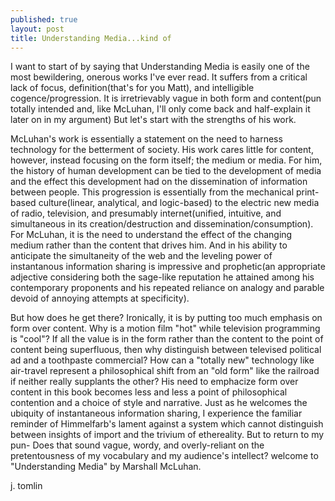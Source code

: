 ```yaml
---
published: true
layout: post
title: Understanding Media...kind of
---
```


I want to start of by saying that Understanding Media is easily one of the most bewildering, onerous works I've ever read. It suffers from a critical lack of focus, definition(that's for you Matt), and intelligible cogence/progression. It is irretrievably vague in both form and content(pun totally intended and, like McLuhan, I'll only come back and half-explain it later on in my argument) But let's start with the strengths of his work. 

McLuhan's work is essentially a statement on the need to harness technology for the betterment of society. His work cares little for content, however, instead focusing on the form itself; the medium or media. For him, the history of human development can be tied to the development of media and the effect this development had on the dissemination of information between people. This progression is essentially from the mechanical print-based culture(linear, analytical, and logic-based) to the electric new media of radio, television, and presumably internet(unified, intuitive, and simultaneous in its creation/destruction and dissemination/consumption). For McLuhan, it is the need to understand the effect of the changing medium rather than the content that drives him. And in his ability to anticipate the simultaneity of the web and the leveling power of instantanous information sharing is impressive and prophetic(an appropriate adjective considering both the sage-like reputation he attained among his contemporary proponents and his repeated reliance on analogy and parable devoid of annoying attempts at specificity).

But how does he get there? Ironically, it is by putting too much emphasis on form over content. Why is a motion film "hot" while television programming is "cool"? If all the value is in the form rather than the content to the point of content being superfluous, then why distinguish between televised political ad and a toothpaste commercial? How can a "totally new" technology like air-travel represent a philosophical shift from an "old form" like the railroad if neither really supplants the other? His need to emphacize form over content in this book becomes less and less a point of philosophical contention and a choice of style and narrative. Just as he welcomes the ubiquity of instantaneous information sharing, I experience the familiar reminder of Himmelfarb's lament against a system which cannot distinguish between insights of import and the trivium of ethereality. But to return to my pun- Does that sound vague, wordy, and overly-reliant on the pretentousness of my vocabulary and my audience's intellect? welcome to "Understanding Media" by Marshall McLuhan. 

j. tomlin